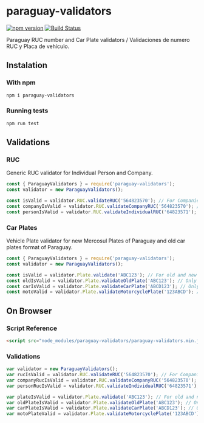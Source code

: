 paraguay-validators
==============
[![npm version](https://img.shields.io/npm/v/paraguay-validators.svg)](https://www.npmjs.com/package/paraguay-validators)
[![Build Status](https://travis-ci.org/jcalijurio/paraguay-validators.svg)](https://travis-ci.org/jcalijurio/paraguay-validators)

Paraguay RUC number and Car Plate validators / Validaciones de numero RUC y Placa de vehículo.

## Instalation ##

### With npm

```bash
npm i paraguay-validators
```

### Running tests ###

```bash
npm run test
```

## Validations ##

### RUC ###

Generic RUC validator for Individual Person and Company.

```javascript
const { ParaguayValidators } = require('paraguay-validators');
const validator = new ParaguayValidators();

const isValid = validator.RUC.validateRUC('564823570'); // For Companies and Natural Persons
const companyIsValid = validator.RUC.validateCompanyRUC('564823570'); // Only for Companies
const personIsValid = validator.RUC.validateIndividualRUC('64823571'); // Only for Natural Persons
```

### Car Plates ###

Vehicle Plate validator for new Mercosul Plates of Paraguay and old car plates format of Paraguay.

```javascript
const { ParaguayValidators } = require('paraguay-validators');
const validator = new ParaguayValidators();

const isValid = validator.Plate.validate('ABC123'); // For old and new formats
const oldIsValid = validator.Plate.validateOldPlate('ABC123'); // Only old format.
const carIsValid = validator.Plate.validateCarPlate('ABCD123'); // Only new Car Mercosul format of Paraguay.
const motoValid = validator.Plate.validateMotorcyclePlate('123ABCD'); // Only new Motorcyle Mercosul format of Paraguay.
```

## On Browser ##

### Script Reference ###

```html
<script src="node_modules/paraguay-validators/paraguay-validators.min.js"></script>
```

### Validations ###

```javascript
var validator = new ParaguayValidators();
var rucIsValid = validator.RUC.validateRUC('564823570'); // For Companies and Natural Persons
var companyRucIsValid = validator.RUC.validateCompanyRUC('564823570'); // Only for Companies
var personRucIsValid = validator.RUC.validateIndividualRUC('64823571'); // Only for Natural Persons

var plateIsValid = validator.Plate.validate('ABC123'); // For old and new formats
var oldPlateIsValid = validator.Plate.validateOldPlate('ABC123'); // Only old format.
var carPlateIsValid = validator.Plate.validateCarPlate('ABCD123'); // Only new Car Mercosul format of Paraguay.
var motoPlateValid = validator.Plate.validateMotorcyclePlate('123ABCD'); // Only new Motorcyle Mercosul format of Paraguay.
```